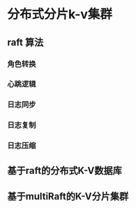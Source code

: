 # 分布式分片k-v集群
## raft 算法

### 角色转换

### 心跳逻辑

### 日志同步

### 日志复制

### 日志压缩


## 基于raft的分布式K-V数据库





## 基于multiRaft的K-V分片集群